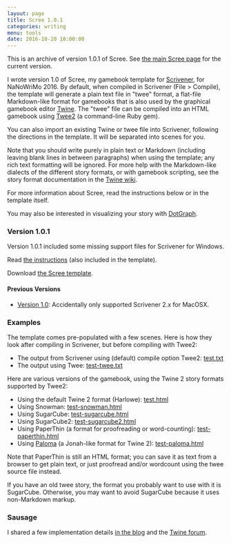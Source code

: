 ```yaml
---
layout: page
title: Scree 1.0.1
categories: writing
menu: tools
date: 2016-10-20 18:00:00
---
```

This is an archive of version 1.0.1 of Scree.  See [the main Scree page](/tools/scree/) for the current version.

I wrote version 1.0 of Scree, my gamebook template for [Scrivener](http://www.literatureandlatte.com/scrivener.php), for NaNoWriMo 2016.  By default, when compiled in Scrivener (File > Compile), the template will generate a plain text file in "twee" format, a flat-file Markdown-like format for gamebooks that is also used by the graphical gamebook editor [Twine](http://twinery.org).  The "twee" file can be compiled into an HTML gamebook using [Twee2](http://twee2.danq.me) (a command-line Ruby gem).

You can also import an existing Twine or twee file into Scrivener, following the directions in the template.  It will be separated into scenes for you.

Note that you should write purely in plain text or Markdown (including leaving blank lines in between paragraphs) when using the template; any rich text formatting will be ignored.  For more help with the Markdown-like dialects of the different story formats, or with gamebook scripting, see the story format documentation in the [Twine wiki](https://twinery.org/wiki/).

For more information about Scree, read the instructions below or in the template itself.

You may also be interested in visualizing your story with [DotGraph](/tools/scree/dotgraph/).

### Version 1.0.1

Version 1.0.1 included some missing support files for Scrivener for Windows.

Read [the instructions](ScreeFormat.html) (also included in the template).

Download [the Scree template](Scree.zip).

#### Previous Versions

* [Version 1.0](/tools/scree/1.0/): Accidentally only supported Scrivener 2.x for MacOSX.

### Examples

The template comes pre-populated with a few scenes.  Here is how they look after compiling in Scrivener, but before compiling with Twee2:

* The output from Scrivener using (default) compile option Twee2: [test.txt](test.txt)
* The output using Twee: [test-twee.txt](test-twee.txt)

Here are various versions of the gamebook, using the Twine 2 story formats supported by Twee2:

* Using the default Twine 2 format (Harlowe): [test.html](test.html)
* Using Snowman: [test-snowman.html](test-snowman.html)
* Using SugarCube: [test-sugarcube.html](test-sugarcube.html)
* Using SugarCube2: [test-sugarcube2.html](test-sugarcube2.html)
* Using PaperThin (a format for proofreading or word-counting): [test-paperthin.html](test-paperthin.html)
* Using [Paloma](/tools/scree/paloma/) (a Jonah-like format for Twine 2): [test-paloma.html](test-paloma.html)

Note that PaperThin is still an HTML format; you can save it as text from a browser to get plain text, or just proofread and/or wordcount using the twee source file instead.

If you have an old twee story, the format you probably want to use with it is SugarCube.  Otherwise, you may want to avoid SugarCube because it uses non-Markdown markup.

### Sausage

I shared a few implementation details [in the blog](/blog/2016/10/20/scree/) and the [Twine forum](https://twinery.org/forum/discussion/7474/using-external-ide).

